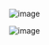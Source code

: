 ![image](https://github.com/JOY2OP/React-router/assets/77735525/38c20dcb-5015-47c7-9111-dcd8e7de61a1)

![image](https://github.com/JOY2OP/React-router/assets/77735525/06716366-7f36-43cd-b300-2c863c261680)


